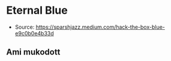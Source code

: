 # Eternal Blue
* Source: https://sparshjazz.medium.com/hack-the-box-blue-e9c0b0e4b33d
## Ami mukodott
